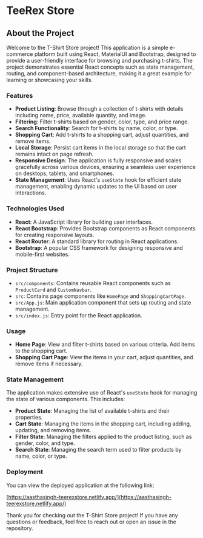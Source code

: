 # TeeRex Store

## About the Project

Welcome to the T-Shirt Store project! This application is a simple e-commerce platform built using React, MaterialUI and Bootstrap, designed to provide a user-friendly interface for browsing and purchasing t-shirts. The project demonstrates essential React concepts such as state management, routing, and component-based architecture, making it a great example for learning or showcasing your skills.

### Features

- **Product Listing**: Browse through a collection of t-shirts with details including name, price, available quantity, and image.
- **Filtering**: Filter t-shirts based on gender, color, type, and price range.
- **Search Functionality**: Search for t-shirts by name, color, or type.
- **Shopping Cart**: Add t-shirts to a shopping cart, adjust quantities, and remove items.
- **Local Storage**: Persist cart items in the local storage so that the cart remains intact on page refresh.
- **Responsive Design**: The application is fully responsive and scales gracefully across various devices, ensuring a seamless user experience on desktops, tablets, and smartphones.
- **State Management**: Uses React's `useState` hook for efficient state management, enabling dynamic updates to the UI based on user interactions.

### Technologies Used

- **React**: A JavaScript library for building user interfaces.
- **React Bootstrap**: Provides Bootstrap components as React components for creating responsive layouts.
- **React Router**: A standard library for routing in React applications.
- **Bootstrap**: A popular CSS framework for designing responsive and mobile-first websites.

### Project Structure

- `src/components`: Contains reusable React components such as `ProductCard` and `CustomNavbar`.
- `src`: Contains page components like `HomePage` and `ShoppingCartPage`.
- `src/App.js`: Main application component that sets up routing and state management.
- `src/index.js`: Entry point for the React application.

### Usage

- **Home Page**: View and filter t-shirts based on various criteria. Add items to the shopping cart.
- **Shopping Cart Page**: View the items in your cart, adjust quantities, and remove items if necessary.

### State Management

The application makes extensive use of React's `useState` hook for managing the state of various components. This includes:

- **Product State**: Managing the list of available t-shirts and their properties.
- **Cart State**: Managing the items in the shopping cart, including adding, updating, and removing items.
- **Filter State**: Managing the filters applied to the product listing, such as gender, color, and type.
- **Search State**: Managing the search term used to filter products by name, color, or type.

### Deployment

You can view the deployed application at the following link:

[https://aasthasingh-teerexstore.netlify.app/](https://aasthasingh-teerexstore.netlify.app/)


Thank you for checking out the T-Shirt Store project! If you have any questions or feedback, feel free to reach out or open an issue in the repository.
